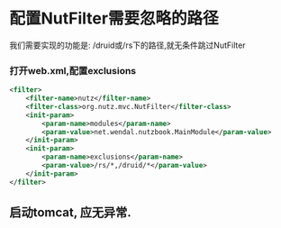 # 配置NutFilter需要忽略的路径

我们需要实现的功能是: /druid或/rs下的路径,就无条件跳过NutFilter

### 打开web.xml,配置exclusions

```xml
<filter>
	<filter-name>nutz</filter-name>
	<filter-class>org.nutz.mvc.NutFilter</filter-class>
	<init-param>
		<param-name>modules</param-name>
		<param-value>net.wendal.nutzbook.MainModule</param-value>
	</init-param>
	<init-param>
		<param-name>exclusions</param-name>
		<param-value>/rs/*,/druid/*</param-value>
	</init-param>
</filter>
```

## 启动tomcat, 应无异常.
